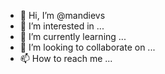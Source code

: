 - 👋 Hi, I’m @mandievs
- 👀 I’m interested in ...
- 🌱 I’m currently learning ...
- 💞️ I’m looking to collaborate on ...
- 📫 How to reach me ...

<!---
mandievs/mandievs is a ✨ special ✨ repository because its `README.md` (this file) appears on your GitHub profile.
You can click the Preview link to take a look at your changes.
--->
